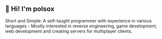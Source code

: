 ## :wave: Hi! I'm polsox
Short and Simple:
A self-taught programmer with experience in various languages - Mostly interested in reverse engineering, game development, web development and creating servers for multiplayer clients.

